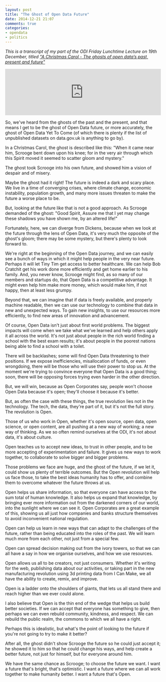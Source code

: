 ```yaml
---
layout: post
title: "The Ghost of Open Data Future"
date: 2014-12-21 21:07
comments: true
categories:
- opendata
- politics
---
```


*This is a transcript of my part of the ODI Friday Lunchtime Lecture on 19th December, titled ["A Christmas Carol - The ghosts of open data’s past, present and future"](http://theodi.org/lunchtime-lectures/friday-lunchtime-lecture-a-christmas-carol-the-ghosts-of-open-datas-past-present-and-future)*

<iframe width="100%" height="150" scrolling="no" frameborder="no" src="https://w.soundcloud.com/player/?url=https%3A//api.soundcloud.com/tracks/182268251&amp;auto_play=false&amp;hide_related=false&amp;show_comments=true&amp;show_user=true&amp;show_reposts=false&amp;visual=true"></iframe>

So, we've heard from the ghosts of the past and the present, and that means I get to be the ghost of Open Data future, or more accurately, the ghost of Open Data Yet To Come (of which there is plenty if the list of unpublished datasets on data.gov.uk is anything to go by).

In a Christmas Carol, the ghost is described like this: "When it came near him, Scrooge bent down upon his knee; for in the very air through which this Spirit moved it seemed to scatter gloom and mystery."

The ghost took Scrooge into his own future, and showed him a vision of despair and of misery.

Maybe the ghost had it right! The future is indeed a dark and scary place. We live in a time of converging crises, where climate change, economic instability, population growth, and many more issues threaten to make the future a worse place to be.

But, looking at the future like that is not a good approach. As Scrooge demanded of the ghost: "Good Spirit, Assure me that I yet may change these shadows you have shown me, by an altered life!"

Fortunately, here, we can diverge from Dickens, because when we look at the future through the lens of Open Data, it's very much the opposite of the ghost's gloom; there may be some mystery, but there's plenty to look forward to.

We're right at the beginning of the Open Data journey, and we can easily see a bunch of ways in which it might help people in the very near future. Perhaps it will let Tiny Tim get access to better healthcare. We can help Bob Cratchit get his work done more efficiently and get home earlier to his family. And, you never know, Scrooge might find, as so many of our members and startups do, that Open Data is a competitive advantage. It might even help him make more money, which would make him, if not happy, then at least less grumpy.

Beyond that, we can imagine that if data is freely available, and properly machine readable, then we can use our technology to combine that data in new and unexpected ways. To gain new insights, to use our resources more efficiently, to find new areas of innovation and advancement.

Of course, Open Data isn't just about first world problems. The biggest impacts will come when we take what we've learned and help others apply it all across the world. It's not just about people in the rich world finding a school with the best exam results; it's about people in the poorest nations being able to find a school with a toilet.

There will be backlashes; some will find Open Data threatening to their positions. If we expose inefficiencies, misallocation of funds, or even wrongdoing, there will be those who will use their power to stop us. At the moment we're trying to convince everyone that Open Data is a good thing; soon, there will be opposing forces trying even harder in the other direction.

But, we will win, because as Open Corporates say, people won't choose Open Data because it's open; they'll choose it because it's better.

But, as often the case with these things, the true revolution lies not in the technology. The tech, the data, they're part of it, but it's not the full story. The revolution is Open.

Those of us who work in Open, whether it's open source, open data, open science, or open content, are all pushing at a new way of working; a new way of thinking. As we so often remind ourselves at the ODI, it's not about data, it's about culture.

Open teaches us to accept new ideas, to trust in other people, and to be more accepting of experimentation and failure. It gives us new ways to work together, to collaborate to solve bigger and bigger problems.

Those problems we face are huge, and the ghost of the future, if we let it, could show us plenty of terrible outcomes. But the Open revolution will help us face those, to take the best ideas humanity has to offer, and combine them to overcome whatever the future throws at us.

Open helps us share information, so that everyone can have access to the sum total of human knowledge. It also helps us expand that knowledge, by bringing ever more information out from the darkened corners of our world, into the sunlight where we can see it. Open Corporates are a great example of this, showing us all just how companies and banks structure themselves to avoid inconvenient national regulation.

Open can help us learn in new ways that can adapt to the challenges of the future, rather than being educated into the roles of the past. We will learn much more from each other, not just from a special few.

Open can spread decision making out from the ivory towers, so that we can all have a say in how we organise ourselves, and how we use resources.

Open allows us all to be creators, not just consumers. Whether it's writing for the web, publishing data about our activities, or taking part in the new manufacturing revolution using 3d printing data from I Can Make, we all have the ability to create, remix, and improve.

Open is a ladder onto the shoulders of giants, that lets us all stand there and reach higher than we ever could alone.

I also believe that Open is the thin end of the wedge that helps us build better societies. If we can accept that everyone has something to give, then perhaps we can even rebuild community, kindness, and respect. We can rebuild the public realm, the commons to which we all have a right.

Perhaps this is idealistic, but what's the point of looking to the future if you're not going to try to make it better?

After all, the ghost didn't show Scrooge the future so he could just accept it; he showed it to him so that he could change his ways, and help create a better future, not just for himself, but for everyone around him.

We have the same chance as Scrooge; to choose the future we want. I want a future that's bright, that's optimistic. I want a future where we can all work together to make humanity better. I want a future that's Open.